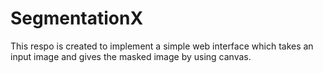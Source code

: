 # SegmentationX
This respo is created to implement a simple web interface which takes an input image and gives the masked image by using canvas.
